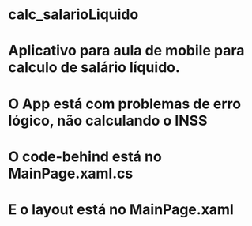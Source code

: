 # calc_salarioLiquido
# Aplicativo para aula de mobile para calculo de salário líquido.
# O App está com problemas de erro lógico, não calculando o INSS
# O code-behind está no MainPage.xaml.cs
# E o layout está no MainPage.xaml
